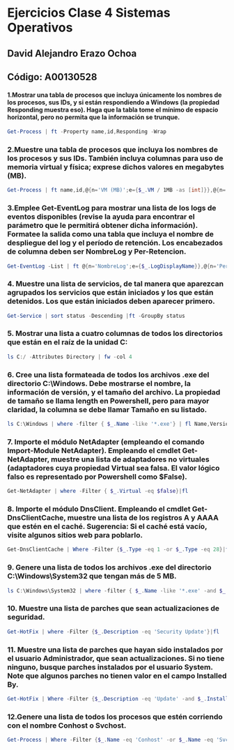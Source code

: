 # Ejercicios Clase 4 Sistemas Operativos

## David Alejandro Erazo Ochoa
## Código: A00130528

#### 1.Mostrar una tabla de procesos que incluya únicamente los nombres de los procesos, sus IDs, y si están respondiendo a Windows (la propiedad Responding muestra eso). Haga que la tabla tome el mínimo de espacio horizontal, pero no permita que la información se trunque.

```powershell
Get-Process | ft -Property name,id,Responding -Wrap
```

### 2.Muestre una tabla de procesos que incluya los nombres de los procesos y sus IDs. También incluya columnas para uso de memoria virtual y física; exprese dichos valores en megabytes (MB).


```powershell
Get-Process | ft name,id,@{n='VM (MB)';e={$_.VM / 1MB -as [int]}},@{n='PM (MB)';e={$_.PM / 1MB -as [int]}}
```

### 3.Emplee Get-EventLog para mostrar una lista de los logs de eventos disponibles (revise la ayuda para encontrar el parámetro que le permitirá obtener dicha información). Formatee la salida como una tabla que incluya el nombre de despliegue del log y el período de retención. Los encabezados de columna deben ser NombreLog y Per-Retencion.

```powershell
Get-EventLog -List | ft @{n='NombreLog';e={$_.LogDisplayName}},@{n='Per-Retencion';e={$_.MinimumRetentionDays}}
```

### 4. Muestre una lista de servicios, de tal manera que aparezcan agrupados los servicios que están iniciados y los que están detenidos. Los que están iniciados deben aparecer primero.

```powershell
Get-Service | sort status -Descending |ft -GroupBy status
```

### 5. Mostrar una lista a cuatro columnas de todos los directorios que están en el raíz de la unidad C:

```powershell
ls C:/ -Attributes Directory | fw -col 4
```

### 6. Cree una lista formateada de todos los archivos .exe del directorio C:\Windows. Debe mostrarse el nombre, la información de versión, y el tamaño del archivo. La propiedad de tamaño se llama length en Powershell, pero para mayor claridad, la columna se debe llamar Tamaño en su listado.

```powershell
ls C:\Windows | where -filter { $_.Name -like '*.exe'} | fl Name,VersionInfo,@{n='Tamaño';e={$_.Length}}
```

### 7. Importe el módulo NetAdapter (empleando el comando Import-Module NetAdapter). Empleando el cmdlet Get-NetAdapter, muestre una lista de adaptadores no virtuales (adaptadores cuya propiedad Virtual sea falsa. El valor lógico falso es representado por Powershell como $False).

```powershell
Get-NetAdapter | where -Filter { $_.Virtual -eq $false}|fl
```

### 8. Importe el módulo DnsClient. Empleando el cmdlet Get-DnsClientCache, muestre una lista de los registros A y AAAA que estén en el caché. Sugerencia: Si el caché está vacío, visite algunos sitios web para poblarlo.

```powershell
Get-DnsClientCache | Where -Filter {$_.Type -eq 1 -or $_.Type -eq 28}|fl
```

### 9. Genere una lista de todos los archivos .exe del directorio C:\Windows\System32 que tengan más de 5 MB.

```powershell
ls C:\Windows\System32 | where -filter { $_.Name -like '*.exe' -and $_.Length -gt 5*1MB} |ft Name,@{n='length (MB)';e={$_.Length / 1MB -as [int]}}
```

### 10. Muestre una lista de parches que sean actualizaciones de seguridad.

```powershell
Get-HotFix | where -Filter {$_.Description -eq 'Security Update'}|fl
```

### 11. Muestre una lista de parches que hayan sido instalados por el usuario Administrador, que sean actualizaciones. Si no tiene ninguno, busque parches instalados por el usuario System. Note que algunos parches no tienen valor en el campo Installed By.

```powershell
Get-HotFix | Where -Filter {$_.Description -eq 'Update' -and $_.InstalledBy -eq 'NT AUTHORITY\SYSTEM'}|fl
```

### 12.Genere una lista de todos los procesos que estén corriendo con el nombre Conhost o Svchost.

```powershell
Get-Process | Where -Filter {$_.Name -eq 'Conhost' -or $_.Name -eq 'Svchost'}|fl
```

